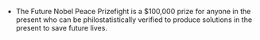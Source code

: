 - The Future Nobel Peace Prizefight is a $100,000 prize for anyone in the present who can be philostatistically verified to produce solutions in the present to save future lives.
